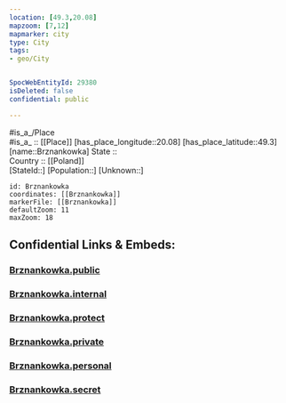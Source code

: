 ```yaml
---
location: [49.3,20.08] 
mapzoom: [7,12] 
mapmarker: city 
type: City
tags:
- geo/City


SpocWebEntityId: 29380
isDeleted: false
confidential: public

---
```

#is_a_/Place  
#is_a_ :: [[Place]] 
[has_place_longitude::20.08] 
[has_place_latitude::49.3] 
[name::Brznankowka] 
State ::  
Country :: [[Poland]]  
[StateId::] 
[Population::] 
[Unknown::] 


```leaflet
id: Brznankowka
coordinates: [[Brznankowka]] 
markerFile: [[Brznankowka]] 
defaultZoom: 11 
maxZoom: 18
```


## Confidential Links & Embeds: 

### [Brznankowka.public](/_public/\Earth\Continent\Europe\Europe~East\Poland\Provinces~Poland\Lesser_Poland\CityBrznankowka.public.md) 

### [Brznankowka.internal](/_internal/\Earth\Continent\Europe\Europe~East\Poland\Provinces~Poland\Lesser_Poland\CityBrznankowka.internal.md) 

### [Brznankowka.protect](/_protect/\Earth\Continent\Europe\Europe~East\Poland\Provinces~Poland\Lesser_Poland\CityBrznankowka.protect.md) 

### [Brznankowka.private](/_private/\Earth\Continent\Europe\Europe~East\Poland\Provinces~Poland\Lesser_Poland\CityBrznankowka.private.md) 

### [Brznankowka.personal](/_personal/\Earth\Continent\Europe\Europe~East\Poland\Provinces~Poland\Lesser_Poland\CityBrznankowka.personal.md) 

### [Brznankowka.secret](/_secret/\Earth\Continent\Europe\Europe~East\Poland\Provinces~Poland\Lesser_Poland\CityBrznankowka.secret.md)

